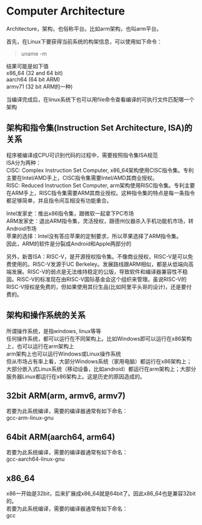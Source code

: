 # Computer Architecture

Architecture，架构，也俗称平台。比如arm架构，也叫arm平台。  

首先，在Linux下要获得当前系统的构架信息，可以使用如下命令：  
> uname -m

结果可能是如下值  
x86_64  (32 and 64 bit)  
aarch64 (64 bit ARM)    
armv71 (32 bit ARM的一种)   

当编译完成后，在linux系统下也可以用file命令查看编译的可执行文件匹配哪一个架构  


## 架构和指令集(Instruction Set Architecture, ISA)的关系
程序被编译成CPU可识别代码的过程中，需要按照指令集ISA规范  
ISA分为两种：  
CISC: Complex Instruction Set Computer, x86_64架构使用CISC指令集。专利主要在Intel/AMD手上，CISC指令集需要Intel/AMD其商业授权。  
RISC: Reduced Instruction Set Computer, arm架构使用RISC指令集。专利主要在ARM手上，RISC指令集需要ARM其商业授权。这种指令集的特点是每一条指令都足够简单，并且指令间互相没有功能重合。  

Intel发家史：推出x86指令集，跟微软一起拿下PC市场  
ARM发家史：退出ARM指令集，灵活授权，跟德州仪器杀入手机功能机市场，转Android市场  
苹果的选择：Intel没有答应苹果的定制要求，所以苹果选择了ARM指令集。  
因此，ARM的软件是分裂成Android和Apple两部分的  

另外，新晋ISA：RISC-V，是开源授权指令集。不像商业授权，RISC-V是可以免费使用的。RISC-V发源于UC Berkeley。发展路线跟ARM相似，都是从低端向高端发展。RISC-V的弱点是无法维持稳定的公版，导致软件和编译器兼容性不稳固。RISC-V的标准现在由RISC-V国际基金会这个组织来管理。虽说RISC-V的RISC-V授权是免费的，但如果使用其衍生品(比如阿里平头哥的设计)，还是要付费的。  




## 架构和操作系统的关系
所谓操作系统，是指windows, linux等等   
任何操作系统，都可以运行在不同架构上。比如Windows即可以运行在x86架构上，也可以运行在arm架构上  
arm架构上也可以运行Windows或Linux操作系统  
但从市场占有率上看，大部分Windows系统（家用电脑）都运行在x86架构上；大部分嵌入式Linux系统（移动设备，比如android）都运行在arm架构上；大部分服务器Linux都运行在x86架构上。这是历史的原因造成的。  



## 32bit ARM(arm, armv6, armv7)
若要为此系统编译，需要的编译器通常有如下命名：  
gcc-arm-linux-gnu   



## 64bit ARM(aarch64, arm64)
若要为此系统编译，需要的编译器通常有如下命名：  
gcc-aarch64-linux-gnu  


## x86_64
x86一开始是32bit，后来扩展成x86_64就是64bit了。因此x86_64也是兼容32bit的。  
若要为此系统编译，需要的编译器通常有如下命名：  
gcc  







